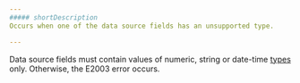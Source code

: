 ```yaml
---
##### shortDescription
Occurs when one of the data source fields has an unsupported type.

---
```

Data source fields must contain values of numeric, string or date-time [types](/api-reference/20%20Data%20Visualization%20Widgets/10%20dxChart/1%20Configuration/argumentAxis/argumentType.md '/Documentation/ApiReference/Data_Visualization_Widgets/dxChart/Configuration/argumentAxis/#argumentType') only. Otherwise, the E2003 error occurs.